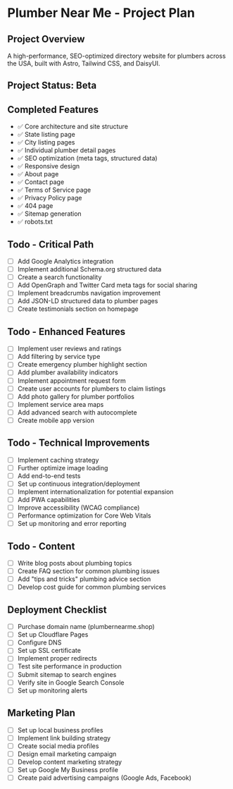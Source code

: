 # Plumber Near Me - Project Plan

## Project Overview

A high-performance, SEO-optimized directory website for plumbers across the USA, built with Astro, Tailwind CSS, and DaisyUI.

## Project Status: Beta

## Completed Features

- ✅ Core architecture and site structure
- ✅ State listing page
- ✅ City listing pages
- ✅ Individual plumber detail pages
- ✅ SEO optimization (meta tags, structured data)
- ✅ Responsive design
- ✅ About page
- ✅ Contact page
- ✅ Terms of Service page
- ✅ Privacy Policy page
- ✅ 404 page
- ✅ Sitemap generation
- ✅ robots.txt

## Todo - Critical Path

- [ ] Add Google Analytics integration
- [ ] Implement additional Schema.org structured data
- [ ] Create a search functionality
- [ ] Add OpenGraph and Twitter Card meta tags for social sharing
- [ ] Implement breadcrumbs navigation improvement
- [ ] Add JSON-LD structured data to plumber pages
- [ ] Create testimonials section on homepage

## Todo - Enhanced Features

- [ ] Implement user reviews and ratings
- [ ] Add filtering by service type
- [ ] Create emergency plumber highlight section
- [ ] Add plumber availability indicators
- [ ] Implement appointment request form
- [ ] Create user accounts for plumbers to claim listings
- [ ] Add photo gallery for plumber portfolios
- [ ] Implement service area maps
- [ ] Add advanced search with autocomplete
- [ ] Create mobile app version

## Todo - Technical Improvements

- [ ] Implement caching strategy
- [ ] Further optimize image loading
- [ ] Add end-to-end tests
- [ ] Set up continuous integration/deployment
- [ ] Implement internationalization for potential expansion
- [ ] Add PWA capabilities
- [ ] Improve accessibility (WCAG compliance)
- [ ] Performance optimization for Core Web Vitals
- [ ] Set up monitoring and error reporting

## Todo - Content

- [ ] Write blog posts about plumbing topics
- [ ] Create FAQ section for common plumbing issues
- [ ] Add "tips and tricks" plumbing advice section
- [ ] Develop cost guide for common plumbing services

## Deployment Checklist

- [ ] Purchase domain name (plumbernearme.shop)
- [ ] Set up Cloudflare Pages
- [ ] Configure DNS
- [ ] Set up SSL certificate
- [ ] Implement proper redirects
- [ ] Test site performance in production
- [ ] Submit sitemap to search engines
- [ ] Verify site in Google Search Console
- [ ] Set up monitoring alerts

## Marketing Plan

- [ ] Set up local business profiles
- [ ] Implement link building strategy
- [ ] Create social media profiles
- [ ] Design email marketing campaign
- [ ] Develop content marketing strategy
- [ ] Set up Google My Business profile
- [ ] Create paid advertising campaigns (Google Ads, Facebook)
